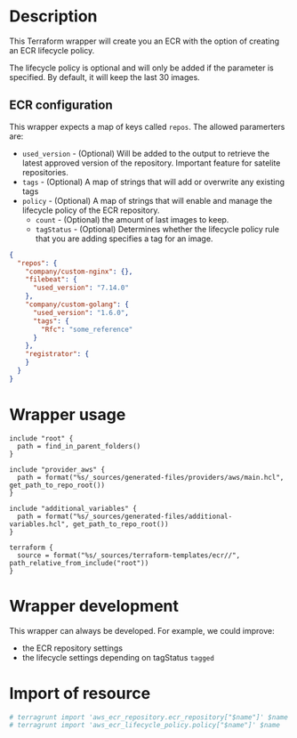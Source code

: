 # Description

This Terraform wrapper will create you an ECR with the option of creating an ECR lifecycle policy.

The lifecycle policy is optional and will only be added if the parameter is specified. By default, it will
keep the last 30 images.

## ECR configuration

This wrapper expects a map of keys called `repos`.
The allowed paramerters are:

* `used_version` - (Optional) Will be added to the output to retrieve the latest approved version of the repository. Important feature for satelite repositories.
* `tags` - (Optional) A map of strings that will add or overwrite any existing tags
* `policy` - (Optional) A map of strings that will enable and manage the lifecycle policy of the ECR repository.
  * `count` - (Optional) the amount of last images to keep.
  * `tagStatus` - (Optional) Determines whether the lifecycle policy rule that you are adding specifies a tag for an image.

```json
{
  "repos": {
    "company/custom-nginx": {},
    "filebeat": {
      "used_version": "7.14.0"
    },
    "company/custom-golang": {
      "used_version": "1.6.0",
      "tags": {
        "Rfc": "some_reference"
      }
    },
    "registrator": {
    }
  }
}
```

# Wrapper usage

```hcl
include "root" {
  path = find_in_parent_folders()
}

include "provider_aws" {
  path = format("%s/_sources/generated-files/providers/aws/main.hcl", get_path_to_repo_root())
}

include "additional_variables" {
  path = format("%s/_sources/generated-files/additional-variables.hcl", get_path_to_repo_root())
}

terraform {
  source = format("%s/_sources/terraform-templates/ecr//", path_relative_from_include("root"))
}
```


# Wrapper development

This wrapper can always be developed. 
For example, we could improve:
* the ECR repository settings
* the lifecycle settings depending on tagStatus `tagged`

# Import of resource

```bash
# terragrunt import 'aws_ecr_repository.ecr_repository["$name"]' $name
# terragrunt import 'aws_ecr_lifecycle_policy.policy["$name"]' $name
```
